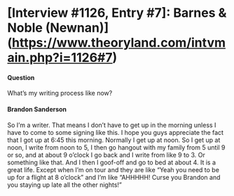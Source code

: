 # [Interview #1126, Entry #7]: Barnes & Noble (Newnan)](https://www.theoryland.com/intvmain.php?i=1126#7)

#### Question

What’s my writing process like now?

#### Brandon Sanderson

So I’m a writer. That means I don’t have to get up in the morning unless I have to come to some signing like this. I hope you guys appreciate the fact that I got up at 6:45 this morning. Normally I get up at noon. So I get up at noon, I write from noon to 5, I then go hangout with my family from 5 until 9 or so, and at about 9 o’clock I go back and I write from like 9 to 3. Or something like that. And I then I goof-off and go to bed at about 4. It is a great life. Except when I’m on tour and they are like “Yeah you need to be up for a flight at 8 o’clock” and I’m like “AHHHHH! Curse you Brandon and you staying up late all the other nights!”

